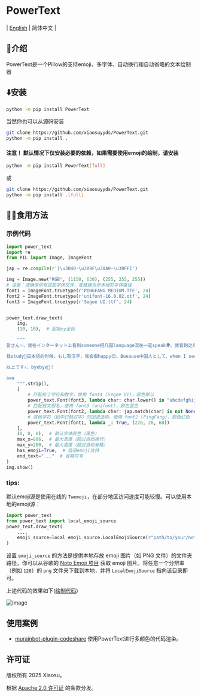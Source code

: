 # PowerText

| [English](https://github.com/xiaosuyyds/PowerText/blob/master/README.md) | 简体中文 |


## 📖介绍
PowerText是一个Pillow的支持emoji、多字体、自动换行和自动省略的文本绘制器

## ⬇️安装
```bash
python -m pip install PowerText
```
当然你也可以从源码安装
```bash
git clone https://github.com/xiaosuyyds/PowerText.git
python -m pip install .
```

#### 注意！ 默认情况下仅安装必要的依赖，如果需要使用emoji的绘制，请安装

```bash
python -m pip install PowerText[full]
```
或
```bash
git clone https://github.com/xiaosuyyds/PowerText.git
python -m pip install .[full]
```

## 🧑‍💻食用方法
### 示例代码
```python
import power_text
import re
from PIL import Image, ImageFont

jap = re.compile(r'[\u3040-\u309F\u30A0-\u30FF]')

img = Image.new("RGB", (1150, 630), (255, 255, 255))
# 注意：请确保你有这些字体文件，或替换为你本地的字体路径
font1 = ImageFont.truetype(r'PINGFANG MEDIUM.TTF', 24)
font2 = ImageFont.truetype(r'unifont-16.0.02.otf', 24)
font3 = ImageFont.truetype(r'Segoe UI.ttf', 24)


power_text.draw_text(
    img,
    (10, 10),  # 起始xy坐标

    """
皆さん✨、我在インターネット上看到someone把几国language混在一起speak🌍。我看到之后be like：それは我じゃないか！😂 私もtry一tryです🎉。虽然是混乱している句子ですけど、中文日本語プラスEnglish、挑戦スタート🚀！  

我study📖日本語的时候，もし有汉字，我会很happy😊。Bueause中国人として、when I see汉字，すぐに那个汉字がわかります✨。But 我hate😤外来語、什么マクドナルド🍔、スターバックス☕、グーグル🔍、ディズニーランド🏰、根本记不住カタカナhow to写、太難しい😭。  

以上です✌️，byebye👋！

awa
    """.strip(),
    [
        # 匹配拉丁字符和数字，使用 font4 (Segoe UI)，颜色默认
        power_text.Font(font3, lambda char: char.lower() in "abcdefghijklmnopqrstuvwxyz0123456789"),
        # 匹配日文假名，使用 font3 (unifont)，颜色蓝色
        power_text.Font(font2, lambda char: jap.match(char) is not None, (22, 125, 255)),
        # 其他字符（如中日韩汉字）的回退选项，使用 font2 (PingFang)，颜色红色
        power_text.Font(font1, lambda _: True, (220, 20, 60))
    ],
    (0, 0, 0),  # 默认字体颜色（黑色）
    max_x=886,  # 最大宽度（超过自动换行）
    max_y=200,  # 最大高度（超过自动省略）
    has_emoji=True,  # 启用emoji支持
    end_text="..."  # 省略符号
)
img.show()
```

### tips:
默认emoji源是使用在线的 `Twemoji`，在部分地区访问速度可能较慢。可以使用本地的emoji源：
```python
import power_text
from power_text import local_emoji_source
power_text.draw_text(
    ...,
    emoji_source=local_emoji_source.LocalEmojiSource(r"path/to/your/noto-emoji-main/png/128") # 替换为你的实际路径
)
```
设置 `emoji_source` 的方法是提供本地存放 emoji 图片（如 PNG 文件）的文件夹路径。你可以从谷歌的 [Noto Emoji 项目](https://github.com/googlefonts/noto-emoji/tree/main/png) 获取 emoji 图片。将任意一个分辨率（例如 `128`）的 `png` 文件夹下载到本地，并将 `LocalEmojiSource` 指向该目录即可。

上述代码的效果如下([绘制代码](example.py))

![image](https://cdn.jsdelivr.net/gh/xiaosuyyds/PowerText@master/example.png)

## 使用案例

 - [murainbot-plugin-codeshare](https://github.com/xiaosuyyds/murainbot-plugin-codeshare/) 使用PowerText进行多颜色的代码渲染。

## 许可证

版权所有 2025 Xiaosu。

根据 [Apache 2.0 许可证](https://github.com/xiaosuyyds/PowerText/blob/master/LICENSE) 的条款分发。
